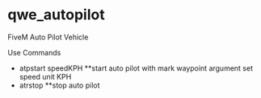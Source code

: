 # qwe_autopilot
 FiveM Auto Pilot Vehicle
 
 Use Commands
 - atpstart speedKPH **start auto pilot with mark waypoint argument set speed unit KPH
 - atrstop **stop auto pilot
